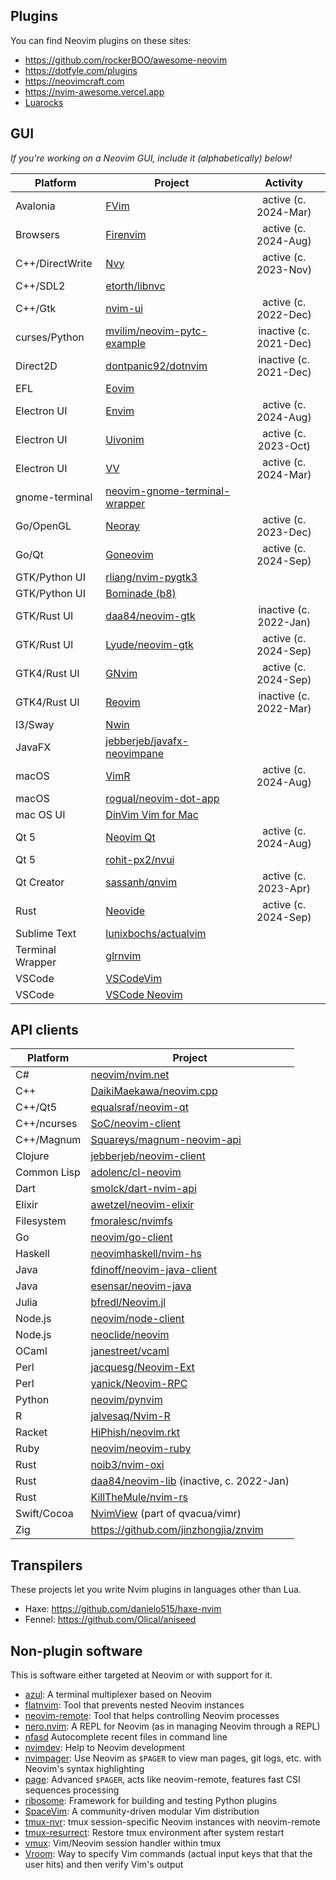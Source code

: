 ## Plugins

You can find Neovim plugins on these sites:

- https://github.com/rockerBOO/awesome-neovim
- https://dotfyle.com/plugins
- https://neovimcraft.com
- https://nvim-awesome.vercel.app
- [Luarocks](https://luarocks.org/labels/neovim)

## GUI

_If you're working on a Neovim GUI, include it (alphabetically) below!_

| Platform         | Project                                                                       | Activity                |
|------------------|-------------------------------------------------------------------------------| :---------------------: |
| Avalonia         | [FVim](https://github.com/yatli/fvim)                                         | active (c. 2024-Mar)    |
| Browsers         | [Firenvim](https://github.com/glacambre/firenvim)                             | active (c. 2024-Aug)    |
| C++/DirectWrite  | [Nvy](https://github.com/RMichelsen/Nvy)                                      | active (c. 2023-Nov)    |
| C++/SDL2         | [etorth/libnvc](https://github.com/etorth/libnvc)                             |                         |
| C++/Gtk          | [nvim-ui](https://github.com/sakhnik/nvim-ui)                                 | active (c. 2022-Dec)    |
| curses/Python    | [mvilim/neovim-pytc-example](https://github.com/mvilim/neovim-pytc-example)   | inactive (c. 2021-Dec)  |
| Direct2D         | [dontpanic92/dotnvim](https://github.com/dontpanic92/dotnvim)                 | inactive (c. 2021-Dec)  |
| EFL              | [Eovim](https://github.com/jeanguyomarch/eovim)                               |                         |
| Electron UI      | [Envim](https://github.com/tk-shirasaka/envim)                                | active (c. 2024-Aug)    |
| Electron UI      | [Uivonim](https://github.com/smolck/uivonim)                                  | active (c. 2023-Oct)    |
| Electron UI      | [VV](https://github.com/vv-vim/vv)                                            | active (c. 2024-Mar)    |
| gnome-terminal   | [neovim-gnome-terminal-wrapper](https://github.com/fmoralesc/neovim-gnome-terminal-wrapper) |           |
| Go/OpenGL        | [Neoray](https://github.com/hismailbulut/Neoray)                              | active (c. 2023-Dec)    |
| Go/Qt            | [Goneovim](https://github.com/akiyosi/goneovim)                               | active (c. 2024-Sep)    |
| GTK/Python UI    | [rliang/nvim-pygtk3](https://github.com/rliang/nvim-pygtk3)                   |                         |
| GTK/Python UI    | [Bominade (b8)](https://gitlab.com/afshar-oss/b8)                             |                         |
| GTK/Rust UI      | [daa84/neovim-gtk](https://github.com/daa84/neovim-gtk)                       | inactive (c. 2022-Jan)  |
| GTK/Rust UI      | [Lyude/neovim-gtk](https://github.com/Lyude/neovim-gtk)                       | active (c. 2024-Sep)    |
| GTK4/Rust UI     | [GNvim](https://github.com/vhakulinen/gnvim)                                  | active (c. 2024-Sep)    |
| GTK4/Rust UI     | [Reovim](https://github.com/songww/reovim)                                    | inactive (c. 2022-Mar)  |
| I3/Sway          | [Nwin](https://github.com/glacambre/nwin)                                     |                         |
| JavaFX           | [jebberjeb/javafx-neovimpane](https://github.com/jebberjeb/javafx-neovimpane) |                         |
| macOS            | [VimR](https://github.com/qvacua/vimr)                                        | active (c. 2024-Aug)    |
| macOS            | [rogual/neovim-dot-app](https://github.com/rogual/neovim-dot-app)             |                         |
| mac OS UI        | [DinVim Vim for Mac](http://dinvim.com)                                       |                         |
| Qt 5             | [Neovim Qt](https://github.com/equalsraf/neovim-qt)                           | active (c. 2024-Aug)    |
| Qt 5             | [rohit-px2/nvui](https://github.com/rohit-px2/nvui)                           |                         |
| Qt Creator       | [sassanh/qnvim](https://github.com/sassanh/qnvim)                             | active (c. 2023-Apr)    |
| Rust             | [Neovide](https://github.com/neovide/neovide)                                 | active (c. 2024-Sep)    |
| Sublime Text     | [lunixbochs/actualvim](https://github.com/lunixbochs/actualvim)               |                         |
| Terminal Wrapper | [glrnvim](https://github.com/beeender/glrnvim)                                |                         |
| VSCode           | [VSCodeVim](https://github.com/VSCodeVim/Vim)                                 |                         |
| VSCode           | [VSCode Neovim](https://github.com/asvetliakov/vscode-neovim)                 |                         |


## API clients

| Platform    | Project                                                                               |
|-------------|---------------------------------------------------------------------------------------|
| C#          | [neovim/nvim.net](https://github.com/neovim/nvim.net)                                 |
| C++         | [DaikiMaekawa/neovim.cpp](https://github.com/DaikiMaekawa/neovim.cpp)                 |
| C++/Qt5     | [equalsraf/neovim-qt](https://github.com/equalsraf/neovim-qt)                         |
| C++/ncurses | [SoC/neovim-client](https://github.com/splinterofchaos/neovim-cpp-client-experiment)  |
| C++/Magnum  | [Squareys/magnum-neovim-api](https://github.com/Squareys/magnum-neovim-api)           |
| Clojure     | [jebberjeb/neovim-client](https://github.com/jebberjeb/neovim-client)                 |
| Common Lisp | [adolenc/cl-neovim](https://github.com/adolenc/cl-neovim)                             |
| Dart        | [smolck/dart-nvim-api](https://github.com/smolck/dart-nvim-api)                       |
| Elixir      | [awetzel/neovim-elixir](https://github.com/awetzel/neovim-elixir)                     |
| Filesystem  | [fmoralesc/nvimfs](https://github.com/fmoralesc/nvimfs)                               |
| Go          | [neovim/go-client](https://github.com/neovim/go-client)                               |
| Haskell     | [neovimhaskell/nvim-hs](https://github.com/neovimhaskell/nvim-hs)                     |
| Java        | [fdinoff/neovim-java-client](https://github.com/fdinoff/neovim-java-client)           |
| Java        | [esensar/neovim-java](https://github.com/esensar/neovim-java)                         |
| Julia       | [bfredl/Neovim.jl](https://github.com/bfredl/Neovim.jl)                               |
| Node.js     | [neovim/node-client](https://github.com/neovim/node-client)                           |
| Node.js     | [neoclide/neovim](https://github.com/neoclide/neovim)                                 |
| OCaml       | [janestreet/vcaml](https://github.com/janestreet/vcaml)                               |
| Perl        | [jacquesg/Neovim-Ext](https://github.com/jacquesg/p5-Neovim-Ext)                      |
| Perl        | [yanick/Neovim-RPC](https://github.com/yanick/Neovim-RPC)                             |
| Python      | [neovim/pynvim](https://github.com/neovim/pynvim)                                     |
| R           | [jalvesaq/Nvim-R](https://github.com/jalvesaq/Nvim-R)                                 |
| Racket      | [HiPhish/neovim.rkt](https://gitlab.com/HiPhish/neovim.rkt)                           |
| Ruby        | [neovim/neovim-ruby](https://github.com/neovim/neovim-ruby)                           |
| Rust        | [noib3/nvim-oxi](https://github.com/noib3/nvim-oxi)                                   |
| Rust        | [daa84/neovim-lib](https://github.com/daa84/neovim-lib) (inactive, c. 2022-Jan)       |
| Rust        | [KillTheMule/nvim-rs](https://github.com/KillTheMule/nvim-rs)                         |
| Swift/Cocoa | [NvimView](https://github.com/qvacua/vimr/tree/master/NvimView) (part of qvacua/vimr) |
| Zig         | https://github.com/jinzhongjia/znvim                                                  |


## Transpilers

These projects let you write Nvim plugins in languages other than Lua.

- Haxe: https://github.com/danielo515/haxe-nvim
- Fennel: https://github.com/Olical/aniseed

## Non-plugin software

This is software either targeted at Neovim or with support for it.

- [azul](https://github.com/cosminadrianpopescu/azul): A terminal multiplexer based on Neovim
- [flatnvim](https://github.com/adamtabrams/flatnvim): Tool that prevents nested Neovim instances
- [neovim-remote](https://github.com/mhinz/neovim-remote): Tool that helps controlling Neovim processes
- [nero.nvim](https://github.com/Vigemus/nero.nvim): A REPL for Neovim (as in managing Neovim through a REPL)
- [nfasd](https://github.com/haifengkao/nfasd) Autocomplete recent files in command line
- [nvimdev](https://github.com/neovim/nvimdev.nvim): Help to Neovim development
- [nvimpager](https://github.com/lucc/nvimpager): Use Neovim as `$PAGER` to view man pages, git logs, etc. with Neovim's syntax highlighting
- [page](https://github.com/I60R/page): Advanced `$PAGER`, acts like neovim-remote, features fast CSI sequences processing
- [ribosome](https://github.com/tek/ribosome): Framework for building and testing Python plugins
- [SpaceVim](https://spacevim.org): A community-driven modular Vim distribution
- [tmux-nvr](https://github.com/carlocab/tmux-nvr): tmux session-specific Neovim instances with neovim-remote
- [tmux-resurrect](https://github.com/tmux-plugins/tmux-resurrect): Restore tmux environment after system restart
- [vmux](https://github.com/jceb/vmux): Vim/Neovim session handler within tmux
- [Vroom](https://github.com/google/vroom): Way to specify Vim commands (actual input keys that that the user hits) and then verify Vim's output
